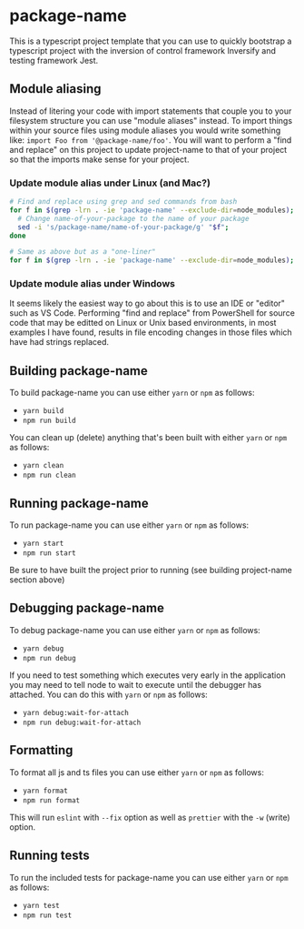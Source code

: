 # package-name
This is a typescript project template that you can use to quickly bootstrap a typescript project with the inversion of control framework Inversify and testing framework Jest.

## Module aliasing
Instead of litering your code with import statements that couple you to your filesystem structure you can use "module aliases" instead. To import things within your source files using module aliases you would write something like: `import Foo from '@package-name/foo'`. You will want to perform a "find and replace" on this project to update project-name to that of your project so that the imports make sense for your project.

### Update module alias under Linux (and Mac?)
```.bash
# Find and replace using grep and sed commands from bash
for f in $(grep -lrn . -ie 'package-name' --exclude-dir=node_modules); do 
  # Change name-of-your-package to the name of your package
  sed -i 's/package-name/name-of-your-package/g' "$f";
done
```

```.bash
# Same as above but as a "one-liner"
for f in $(grep -lrn . -ie 'package-name' --exclude-dir=node_modules); do sed -i 's package-name/name-of-your-package/g' "$f"; done
```

### Update module alias under Windows
It seems likely the easiest way to go about this is to use an IDE or "editor" such as VS Code. Performing "find and replace" from PowerShell for source code that may be editted on Linux or Unix based environments, in most examples I have found, results in file encoding changes in those files which have had strings replaced.

## Building package-name
To build package-name you can use either `yarn` or `npm` as follows:

* `yarn build`
* `npm run build`

You can clean up (delete) anything that's been built with either `yarn` or `npm` as follows:

* `yarn clean`
* `npm run clean`

## Running package-name
To run package-name you can use either `yarn` or `npm` as follows:

* `yarn start`
* `npm run start`

Be sure to have built the project prior to running (see building project-name section above)

## Debugging package-name
To debug package-name you can use either `yarn` or `npm` as follows:

* `yarn debug`
* `npm run debug`

If you need to test something which executes very early in the application you may need to tell node to wait to execute until the debugger has attached. You can do this with `yarn` or `npm` as follows:

* `yarn debug:wait-for-attach`
* `npm run debug:wait-for-attach`

## Formatting
To format all js and ts files you can use either `yarn` or `npm` as follows:

* `yarn format`
* `npm run format`

This will run `eslint` with `--fix` option as well as `prettier` with the `-w` (write) option.

## Running tests
To run the included tests for package-name you can use either `yarn` or `npm` as follows:

* `yarn test`
* `npm run test`
